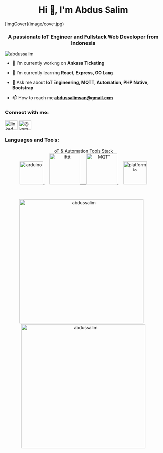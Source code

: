 <h1 align="center">Hi 👋, I'm Abdus Salim</h1>
[imgCover](image/cover.jpg)
<h3 align="center">A passionate IoT Engineer and Fullstack Web Developer from Indonesia</h3>

<p align="left"> <img src="https://komarev.com/ghpvc/?username=abdussalim&label=Profile%20views&color=0e75b6&style=flat" alt="abdussalim" /> </p>

- 🔭 I’m currently working on **Ankasa Ticketing**

- 🌱 I’m currently learning **React, Express, GO Lang**

- 💬 Ask me about **IoT Engineering, MQTT, Automation, PHP Native, Bootstrap**

- 📫 How to reach me **abdussalimsan@gmail.com**

<h3 align="left">Connect with me:</h3>
<p align="left">
<a href="https://linkedin.com/in/linked.com/in/abdussalim" target="blank"><img align="center" src="https://raw.githubusercontent.com/rahuldkjain/github-profile-readme-generator/master/src/images/icons/Social/linked-in-alt.svg" alt="linked.com/in/abdussalim" height="30" width="40" /></a>
<a href="https://instagram.com/@karaage_sarimu" target="blank"><img align="center" src="https://raw.githubusercontent.com/rahuldkjain/github-profile-readme-generator/master/src/images/icons/Social/instagram.svg" alt="@karaage_sarimu" height="30" width="40" /></a>
</p>

<h3 align="left">Languages and Tools:</h3>

<p align="center"> IoT & Automation Tools Stack <br> <a href="https://www.arduino.cc/" target="_blank" rel="noreferrer"> <img src="https://cdn.worldvectorlogo.com/logos/arduino-1.svg" alt="arduino" width="75" height="75"/> </a>  &nbsp;&nbsp;&nbsp; <a href="https://ifttt.com/" target="_blank" rel="noreferrer"> <img src="https://www.vectorlogo.zone/logos/ifttt/ifttt-ar21.svg" alt="ifttt" width="100" height="100"/> &nbsp;&nbsp;&nbsp; </a> <a href="https://mqtt.org/" target="_blank" rel="noreferrer"> <img src="https://upload.wikimedia.org/wikipedia/commons/e/e0/Mqtt-hor.svg" alt="MQTT" width="100" height="100"/> </a> &nbsp;&nbsp;&nbsp; <a href="https://www.platform.io/" target="_blank" rel="noreferrer"> <img src="https://upload.wikimedia.org/wikipedia/commons/c/cd/PlatformIO_logo.svg" alt="platformio" width="75" height="75"/> </a> </p>

<br>

<p align="center"><span><img  width="400px" src="https://github-readme-stats.vercel.app/api?username=abdussalim&show_icons=true&locale=en" alt="abdussalim" />&nbsp;&nbsp;&nbsp;<img width="400px" src="https://github-readme-streak-stats.herokuapp.com/?user=abdussalim&" alt="abdussalim" /></span></p>
